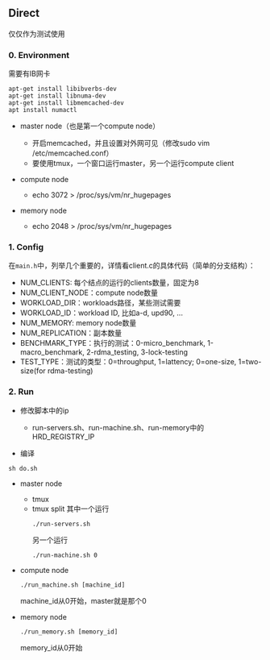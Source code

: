 ## Direct

仅仅作为测试使用

### 0. Environment
需要有IB网卡

```shell
apt-get install libibverbs-dev
apt-get install libnuma-dev
apt-get install libmemcached-dev
apt install numactl
```

* master node（也是第一个compute node）
    * 开启memcached，并且设置对外网可见（修改sudo vim /etc/memcached.conf）
    * 要使用tmux，一个窗口运行master，另一个运行compute client

* compute node
    * echo 3072 > /proc/sys/vm/nr_hugepages

* memory node
    * echo 2048 > /proc/sys/vm/nr_hugepages

### 1. Config
在`main.h`中，列举几个重要的，详情看client.c的具体代码（简单的分支结构）：

* NUM_CLIENTS: 每个结点的运行的clients数量，固定为8
* NUM_CLIENT_NODE：compute node数量
* WORKLOAD_DIR：workloads路径，某些测试需要
* WORKLOAD_ID：workload ID, 比如a-d, upd90, ...
* NUM_MEMORY: memory node数量
* NUM_REPLICATION：副本数量
* BENCHMARK_TYPE：执行的测试：0-micro_benchmark, 1-macro_benchmark, 2-rdma_testing, 3-lock-testing
* TEST_TYPE：测试的类型：0=throughput, 1=lattency; 0=one-size, 1=two-size(for rdma-testing)


### 2. Run
* 修改脚本中的ip
   * run-servers.sh、run-machine.sh、run-memory中的HRD_REGISTRY_IP


* 编译
```
sh do.sh
```

* master node
    * tmux
    * tmux split
        其中一个运行
        ```
        ./run-servers.sh
        ```
        另一个运行
        ```
        ./run-machine.sh 0
        ```

* compute node
    ```
    ./run_machine.sh [machine_id]
    ```
    machine_id从0开始，master就是那个0

* memory node
    ```
    ./run_memory.sh [memory_id]
    ```
    memory_id从0开始
